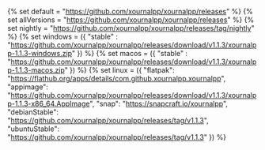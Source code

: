 {% set default = "https://github.com/xournalpp/xournalpp/releases" %}
{% set allVersions = "https://github.com/xournalpp/xournalpp/releases" %}
{% set nightly = "https://github.com/xournalpp/xournalpp/releases/tag/nightly" %}
{% set windows = 
    ({
        "stable" : "https://github.com/xournalpp/xournalpp/releases/download/v1.1.3/xournalpp-1.1.3-windows.zip"
    })
%}
{% set macos = 
    ({
        "stable" : "https://github.com/xournalpp/xournalpp/releases/download/v1.1.3/xournalpp-1.1.3-macos.zip"
    })
%}
{% set linux = 
    ({
        "flatpak": "https://flathub.org/apps/details/com.github.xournalpp.xournalpp",
        "appimage": "https://github.com/xournalpp/xournalpp/releases/download/v1.1.3/xournalpp-1.1.3-x86_64.AppImage",
        "snap": "https://snapcraft.io/xournalpp",
        "debianStable": "https://github.com/xournalpp/xournalpp/releases/tag/v1.1.3",
        "ubuntuStable": "https://github.com/xournalpp/xournalpp/releases/tag/v1.1.3"
    })
%}
